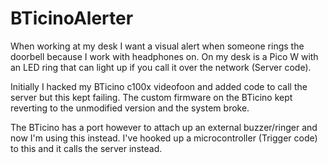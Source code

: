 # BTicinoAlerter

When working at my desk I want a visual alert when someone rings the doorbell because I work with headphones on.
On my desk is a Pico W with an LED ring that can light up if you call it over the network (Server code).

Initially I hacked my BTicino c100x videofoon and added code to call the server but this kept failing.
The custom firmware on the BTicino kept reverting to the unmodified version and the system broke.

The BTicino has a port however to attach up an external buzzer/ringer and now I'm using this instead.
I've hooked up a microcontroller (Trigger code) to this and it calls the server instead.